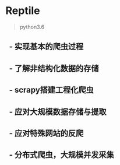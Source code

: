# Reptile
> python3.6
##    - 实现基本的爬虫过程
##    - 了解非结构化数据的存储
##    - scrapy搭建工程化爬虫
##    - 应对大规模数据存储与提取
##    - 应对特殊网站的反爬
##    - 分布式爬虫，大规模并发采集
